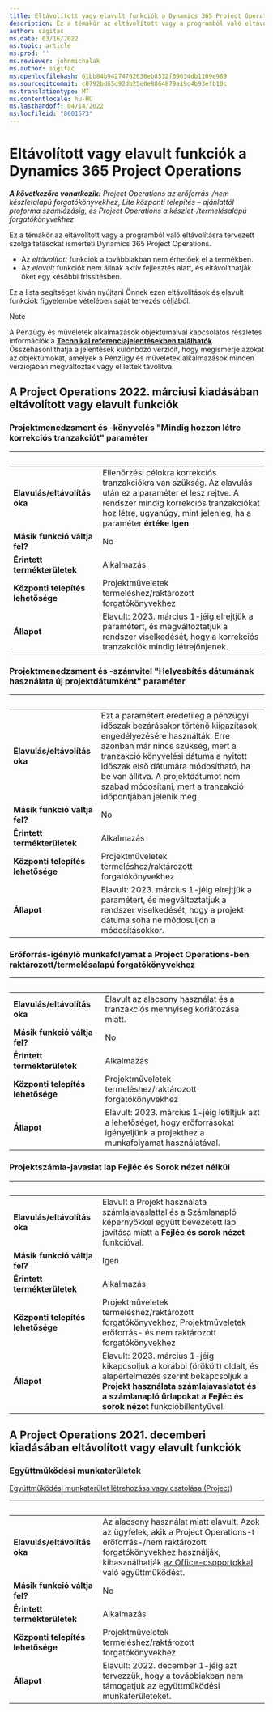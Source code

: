 ```yaml
---
title: Eltávolított vagy elavult funkciók a Dynamics 365 Project Operations
description: Ez a témakör az eltávolított vagy a programból való eltávolításra tervezett szolgáltatásokat ismerteti Dynamics 365 Project Operations.
author: sigitac
ms.date: 03/16/2022
ms.topic: article
ms.prod: ''
ms.reviewer: johnmichalak
ms.author: sigitac
ms.openlocfilehash: 61bb84b94274762636eb8532f09634db1109e969
ms.sourcegitcommit: c0792bd65d92db25e0e8864879a19c4b93efb10c
ms.translationtype: MT
ms.contentlocale: hu-HU
ms.lasthandoff: 04/14/2022
ms.locfileid: "8601573"
---
```

# <a name="removed-or-deprecated-features-in-dynamics-365-project-operations"></a>Eltávolított vagy elavult funkciók a Dynamics 365 Project Operations

_**A következőre vonatkozik:** Project Operations az erőforrás-/nem készletalapú forgatókönyvekhez, Lite központi telepítés – ajánlattól proforma számlázásig, és Project Operations a készlet-/termelésalapú forgatókönyvekhez_

Ez a témakör az eltávolított vagy a programból való eltávolításra tervezett szolgáltatásokat ismerteti Dynamics 365 Project Operations.

- Az *eltávolított* funkciók a továbbiakban nem érhetőek el a termékben.
- Az *elavult* funkciók nem állnak aktív fejlesztés alatt, és eltávolíthatják őket egy későbbi frissítésben.

Ez a lista segítséget kíván nyújtani Önnek ezen eltávolítások és elavult funkciók figyelembe vételében saját tervezés céljából.

> [!NOTE]
> A Pénzügy és műveletek alkalmazások objektumaival kapcsolatos részletes információk a [**Technikai referenciajelentésekben találhatók**](/dynamics/s-e/global/axtechrefrep_61). Összehasonlíthatja a jelentések különböző verzióit, hogy megismerje azokat az objektumokat, amelyek a Pénzügy és műveletek alkalmazások minden verziójában megváltoztak vagy el lettek távolítva.

## <a name="features-removed-or-deprecated-in-the-project-operations-march-2022-release"></a>A Project Operations 2022. márciusi kiadásában eltávolított vagy elavult funkciók

### <a name="project-management-and-accounting-always-create-adjustment-transaction-parameter"></a>Projektmenedzsment és -könyvelés "Mindig hozzon létre korrekciós tranzakciót" paraméter

| &nbsp; | &nbsp; |
|--------|--------|
| **Elavulás/eltávolítás oka** | Ellenőrzési célokra korrekciós tranzakciókra van szükség. Az elavulás után ez a paraméter el lesz rejtve. A rendszer mindig korrekciós tranzakciókat hoz létre, ugyanúgy, mint jelenleg, ha a paraméter **értéke Igen**. |
| **Másik funkció váltja fel?** | No |
| **Érintett termékterületek** | Alkalmazás |
| **Központi telepítés lehetősége** | Projektműveletek termeléshez/raktározott forgatókönyvekhez |
| **Állapot** | Elavult: 2023. március 1-jéig elrejtjük a paramétert, és megváltoztatjuk a rendszer viselkedését, hogy a korrekciós tranzakciók mindig létrejönjenek. |

### <a name="project-management-and-accounting-use-adjustment-date-as-new-project-date-parameter"></a>Projektmenedzsment és -számvitel "Helyesbítés dátumának használata új projektdátumként" paraméter

| &nbsp; | &nbsp; |
|--------|--------|
| **Elavulás/eltávolítás oka** | Ezt a paramétert eredetileg a pénzügyi időszak bezárásakor történő kiigazítások engedélyezésére használták. Erre azonban már nincs szükség, mert a tranzakció könyvelési dátuma a nyitott időszak első dátumára módosítható, ha be van állítva. A projektdátumot nem szabad módosítani, mert a tranzakció időpontjában jelenik meg. |
| **Másik funkció váltja fel?** | No |
| **Érintett termékterületek** | Alkalmazás |
| **Központi telepítés lehetősége** | Projektműveletek termeléshez/raktározott forgatókönyvekhez |
| **Állapot** | Elavult: 2023. március 1-jéig elrejtjük a paramétert, és megváltoztatjuk a rendszer viselkedését, hogy a projekt dátuma soha ne módosuljon a módosításokkor. |

### <a name="resource-request-workflow-in-project-operations-for-stockedproduction-based-scenarios"></a>Erőforrás-igénylő munkafolyamat a Project Operations-ben raktározott/termelésalapú forgatókönyvekhez

| &nbsp; | &nbsp; |
|--------|--------|
| **Elavulás/eltávolítás oka** | Elavult az alacsony használat és a tranzakciós mennyiség korlátozása miatt. |
| **Másik funkció váltja fel?** | No |
| **Érintett termékterületek** | Alkalmazás |
| **Központi telepítés lehetősége** | Projektműveletek termeléshez/raktározott forgatókönyvekhez |
| **Állapot** | Elavult: 2023. március 1-jéig letiltjuk azt a lehetőséget, hogy erőforrásokat igényeljünk a projekthez a munkafolyamat használatával. |

### <a name="project-invoice-proposal-page-without-header-and-lines-views"></a>Projektszámla-javaslat lap Fejléc és Sorok nézet nélkül

| &nbsp; | &nbsp; |
|--------|--------|
| **Elavulás/eltávolítás oka** | Elavult a Projekt használata számlajavaslattal és a Számlanapló képernyőkkel együtt bevezetett lap javítása miatt a **Fejléc és sorok nézet** funkcióval. |
| **Másik funkció váltja fel?** | Igen |
| **Érintett termékterületek** | Alkalmazás |
| **Központi telepítés lehetősége** | Projektműveletek termeléshez/raktározott forgatókönyvekhez; Projektműveletek erőforrás- és nem raktározott forgatókönyvekhez |
| **Állapot** | Elavult: 2023. március 1-jéig kikapcsoljuk a korábbi (örökölt) oldalt, és alapértelmezés szerint bekapcsoljuk a **Projekt használata számlajavaslatot és a számlanapló űrlapokat a Fejléc és sorok nézet** funkcióbillentyűvel. |

## <a name="features-removed-or-deprecated-in-the-project-operations-december-2021-release"></a>A Project Operations 2021. decemberi kiadásában eltávolított vagy elavult funkciók

### <a name="collaboration-workspaces"></a>Együttműködési munkaterületek

[Együttműködési munkaterület létrehozása vagy csatolása (Project)](/dynamicsax-2012/appuser-itpro/create-or-link-to-a-collaboration-workspace-project)

| &nbsp; | &nbsp; |
|--------|--------|
| **Elavulás/eltávolítás oka** | Az alacsony használat miatt elavult. Azok az ügyfelek, akik a Project Operations-t erőforrás-/nem raktározott forgatókönyvekhez használják, kihasználhatják [az Office-csoportokkal](../project-management/collaboration-groups.md) való együttműködést. |
| **Másik funkció váltja fel?** | No |
| **Érintett termékterületek** | Alkalmazás  |
| **Központi telepítés lehetősége** | Projektműveletek termeléshez/raktározott forgatókönyvekhez |
| **Állapot** | Elavult: 2022. december 1-jéig azt tervezzük, hogy a továbbiakban nem támogatjuk az együttműködési munkaterületeket. |
